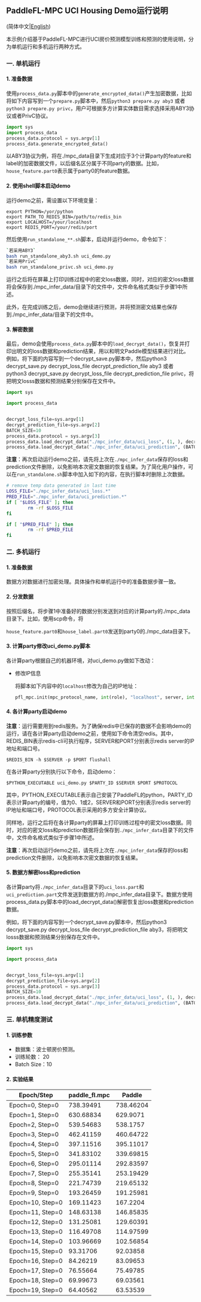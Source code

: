 ## PaddleFL-MPC UCI Housing Demo运行说明

(简体中文|[English](./README.md))

本示例介绍基于PaddleFL-MPC进行UCI房价预测模型训练和预测的使用说明，分为单机运行和多机运行两种方式。

### 一. 单机运行

#### 1. 准备数据

使用`process_data.py`脚本中的`generate_encrypted_data()`产生加密数据，比如将如下内容写到一个`prepare.py`脚本中，然后`python3 prepare.py aby3` 或者 `python3 prepare.py privc`，用户可根据多方计算实体数目需求选择采用ABY3协议或者PrivC协议。

```python
import sys
import process_data
process_data.protocol = sys.argv[1]
process_data.generate_encrypted_data()
```

以ABY3协议为例，将在./mpc_data目录下生成对应于3个计算party的feature和label的加密数据文件，以后缀名区分属于不同party的数据。比如，`house_feature.part0`表示属于party0的feature数据。

#### 2. 使用shell脚本启动demo

运行demo之前，需设置以下环境变量：

```
export PYTHON=/yor/python
export PATH_TO_REDIS_BIN=/path/to/redis_bin
export LOCALHOST=/your/localhost
export REDIS_PORT=/your/redis/port
```

然后使用`run_standalone_**.sh`脚本，启动并运行demo，命令如下：

```bash 
`若采用ABY3`
bash run_standalone_aby3.sh uci_demo.py
`若采用PrivC`
bash run_standalone_privc.sh uci_demo.py
```

运行之后将在屏幕上打印训练过程中的密文loss数据，同时，对应的密文loss数据将会保存到./mpc_infer_data/目录下的文件中，文件命名格式类似于步骤1中所述。

此外，在完成训练之后，demo会继续进行预测，并将预测密文结果也保存到./mpc_infer_data/目录下的文件中。

#### 3. 解密数据

最后，demo会使用`process_data.py`脚本中的`load_decrypt_data()`，恢复并打印出明文的loss数据和prediction结果，用以和明文Paddle模型结果进行对比。
例如，将下面的内容写到一个decrypt_save.py脚本中，然后python3 decrypt_save.py decrypt_loss_file decrypt_prediction_file aby3 或者 python3 decrypt_save.py decrypt_loss_file decrypt_prediction_file privc，将把明文losss数据和预测结果分别保存在文件中。

```python
import sys

import process_data


decrypt_loss_file=sys.argv[1]
decrypt_prediction_file=sys.argv[2]
BATCH_SIZE=10
process_data.protocol = sys.argv[3]
process_data.load_decrypt_data("./mpc_infer_data/uci_loss", (1, ), decrypt_loss_file)
process_data.load_decrypt_data("./mpc_infer_data/uci_prediction", (BATCH_SIZE, ), decrypt_prediction_file)
```

**注意**：再次启动运行demo之前，请先将上次在`./mpc_infer_data`保存的loss和prediction文件删除，以免影响本次密文数据的恢复结果。为了简化用户操作，可以在`run_standalone.sh`脚本中加入如下的内容，在执行脚本时删除上次数据。

```bash
# remove temp data generated in last time
LOSS_FILE="./mpc_infer_data/uci_loss.*"
PRED_FILE="./mpc_infer_data/uci_prediction.*"
if [ "$LOSS_FILE" ]; then
        rm -rf $LOSS_FILE
fi

if [ "$PRED_FILE" ]; then
        rm -rf $PRED_FILE
fi
```



### 二. 多机运行

#### 1. 准备数据

数据方对数据进行加密处理。具体操作和单机运行中的准备数据步骤一致。

#### 2. 分发数据

按照后缀名，将步骤1中准备好的数据分别发送到对应的计算party的./mpc_data目录下。比如，使用scp命令，将

`house_feature.part0`和`house_label.part0`发送到party0的./mpc_data目录下。

#### 3. 计算party修改uci_demo.py脚本

各计算party根据自己的机器环境，对uci_demo.py做如下改动：

* 修改IP信息

  将脚本如下内容中的`localhost`修改为自己的IP地址：

  ```python
  pfl_mpc.init(mpc_protocol_name, int(role), "localhost", server, int(port))
  ```


#### 4. 各计算party启动demo

**注意**：运行需要用到redis服务。为了确保redis中已保存的数据不会影响demo的运行，请在各计算party启动demo之前，使用如下命令清空redis。其中，REDIS_BIN表示redis-cli可执行程序，SERVER和PORT分别表示redis server的IP地址和端口号。

```
$REDIS_BIN -h $SERVER -p $PORT flushall
```

在各计算party分别执行以下命令，启动demo：

```
$PYTHON_EXECUTABLE uci_demo.py $PARTY_ID $SERVER $PORT $PROTOCOL
```

其中，PYTHON_EXECUTABLE表示自己安装了PaddleFL的python，PARTY_ID表示计算party的编号，值为0、1或2，SERVER和PORT分别表示redis server的IP地址和端口号，PROTOCOL表示采用的多方安全计算协议。

同样地，运行之后将在各计算party的屏幕上打印训练过程中的密文loss数据。同时，对应的密文loss和prediction数据将会保存到`./mpc_infer_data`目录下的文件中，文件命名格式类似于步骤1中所述。

**注意**：再次启动运行demo之前，请先将上次在`./mpc_infer_data`保存的loss和prediction文件删除，以免影响本次密文数据的恢复结果。

#### 5. 数据方解密loss和prediction

各计算party将`./mpc_infer_data`目录下的`uci_loss.part`和`uci_prediction.part`文件发送到数据方的./mpc_infer_data目录下。数据方使用process_data.py脚本中的load_decrypt_data()解密恢复出loss数据和prediction数据。

例如，将下面的内容写到一个decrypt_save.py脚本中，然后python3 decrypt_save.py decrypt_loss_file decrypt_prediction_file aby3，将把明文losss数据和预测结果分别保存在文件中。

```python
import sys

import process_data


decrypt_loss_file=sys.argv[1]
decrypt_prediction_file=sys.argv[2]
process_data.protocol = sys.argv[3]
BATCH_SIZE=10
process_data.load_decrypt_data("./mpc_infer_data/uci_loss", (1, ), decrypt_loss_file)
process_data.load_decrypt_data("./mpc_infer_data/uci_prediction", (BATCH_SIZE, ), decrypt_prediction_file)
```

### 三. 单机精度测试

#### 1. 训练参数

- 数据集：波士顿房价预测。
- 训练轮数： 20
- Batch Size：10

#### 2. 实验结果

| Epoch/Step | paddle_fl.mpc | Paddle |
| ---------- | ------------- | ------ |
| Epoch=0, Step=0  | 738.39491 | 738.46204 |
| Epoch=1, Step=0  | 630.68834 | 629.9071 |
| Epoch=2, Step=0  | 539.54683 | 538.1757 |
| Epoch=3, Step=0  | 462.41159 | 460.64722 |
| Epoch=4, Step=0  | 397.11516 | 395.11017 |
| Epoch=5, Step=0  | 341.83102 | 339.69815 |
| Epoch=6, Step=0  | 295.01114 | 292.83597 |
| Epoch=7, Step=0  | 255.35141 | 253.19429 |
| Epoch=8, Step=0  | 221.74739 | 219.65132 |
| Epoch=9, Step=0  | 193.26459 | 191.25981 |
| Epoch=10, Step=0  | 169.11423 | 167.2204 |
| Epoch=11, Step=0  | 148.63138 | 146.85835 |
| Epoch=12, Step=0  | 131.25081 | 129.60391 |
| Epoch=13, Step=0  | 116.49708 | 114.97599 |
| Epoch=14, Step=0  | 103.96669 | 102.56854 |
| Epoch=15, Step=0  | 93.31706 | 92.03858 |
| Epoch=16, Step=0  | 84.26219 | 83.09653 |
| Epoch=17, Step=0  | 76.55664 | 75.49785 |
| Epoch=18, Step=0  | 69.99673 | 69.03561 |
| Epoch=19, Step=0  | 64.40562 | 63.53539 |

